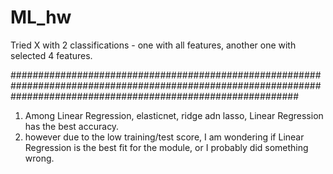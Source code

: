 # ML_hw

Tried X with 2 classifications - one with all features, another one with selected 4 features. 





####################################################################################################################################################################
1) Among Linear Regression, elasticnet, ridge adn lasso, Linear Regression has the best accuracy.
2) however due to the low training/test score, I am wondering if Linear Regression is the best fit for the module, or I probably did something wrong. 

